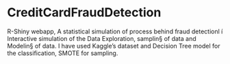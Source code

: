 # CreditCardFraudDetection
 R-Shiny webapp, A statistical simulation of process behind fraud detectionl í Interactive simulation of the Data Exploration, samplin§ of data and Modelin§ of  data. I have used Kaggle’s dataset and Decision Tree model for the classification,  SMOTE for sampling.

